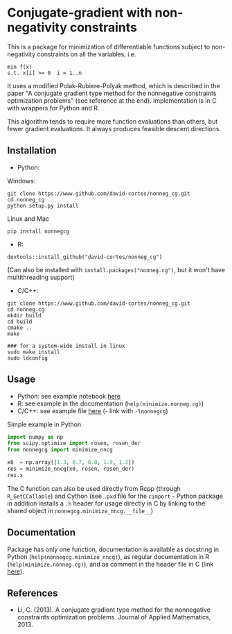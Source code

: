# Conjugate-gradient with non-negativity constraints

This is a package for minimization of differentiable functions subject to non-negativity constraints on all the variables, i.e.
```
min f(x)
s.t. x[i] >= 0  i = 1..n
```

It uses a modified Polak-Rubiere-Polyak method, which is described in the paper "A conjugate gradient type method for the nonnegative constraints optimization problems" (see reference at the end). Implementation is in C with wrappers for Python and R.

This algorithm tends to require more function evaluations than others, but fewer gradient evaluations. It always produces feasible descent directions.

## Installation

* Python:

Windows:
```
git clone https://www.github.com/david-cortes/nonneg_cg.git
cd nonneg_cg
python setup.py install
```

Linux and Mac
```
pip install nonnegcg
```

* R:
```
devtools::install_github("david-cortes/nonneg_cg")
```
(Can also be installed with `install.packages("nonneg.cg")`, but it won't have multithreading support)

* C/C++:
```
git clone https://www.github.com/david-cortes/nonneg_cg.git
cd nonneg_cg
mkdir build
cd build
cmake ..
make

### for a system-wide install in linux
sudo make install
sudo ldconfig
```

## Usage

* Python: see example notebook [here](https://github.com/david-cortes/nonneg_cg/blob/master/example/nncg.ipynb)
* R: see example in the documentation (`help(minimize.nonneg.cg)`)
* C/C++: see example file [here](https://github.com/david-cortes/nonneg_cg/blob/master/example/c_rosenbrock.c) (- link with `-lnonnegcg`)

Simple example in Python
```python
import numpy as np
from scipy.optimize import rosen, rosen_der
from nonnegcg import minimize_nncg

x0  = np.array([1.3, 0.7, 0.8, 1.9, 1.2])
res = minimize_nncg(x0, rosen, rosen_der)
res.x
```

The C function can also be used directly from Rcpp (through `R_GetCCallable`) and Cython (see `.pxd` file for the `cimport` - Python package in addition installs a `.h` header for usage directly in C by linking to the shared object in `nonnegcg.minimize_nncg.__file__`)

## Documentation

Package has only one function, documentation is available as docstring in Python (`help(nonnegcg.minimize_nncg)`), as regular documentation in R (`help(minimize.nonneg.cg)`), and as comment in the header file in C (link [here](https://github.com/david-cortes/nonneg_cg/blob/master/include/nonnegcg.h)).

## References
* Li, C. (2013). A conjugate gradient type method for the nonnegative constraints optimization problems. Journal of Applied Mathematics, 2013.
